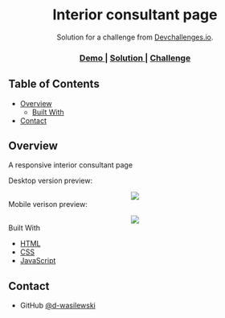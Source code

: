 <h1 align="center">Interior consultant page</h1>

<div align="center">
   Solution for a challenge from  <a href="http://devchallenges.io" target="_blank">Devchallenges.io</a>.
</div>

<div align="center">
  <h3>
    <a href="https://interior-adviser.netlify.app">
      Demo
    </a>
    <span> | </span>
    <a href="https://devchallenges.io/solutions/s2H4Iz0OntupGyRrqvkW">
      Solution
    </a>
    <span> | </span>
    <a href="https://devchallenges.io/challenges/Jymh2b2FyebRTUljkNcb">
      Challenge
    </a>
  </h3>
</div>

<!-- TABLE OF CONTENTS -->

## Table of Contents

- [Overview](#overview)
  - [Built With](#built-with)
- [Contact](#contact)

<!-- OVERVIEW -->

## Overview

A responsive interior consultant page

Desktop version preview:
<div align="center">
  <img src="https://user-images.githubusercontent.com/71132144/109153832-b5ca3280-776d-11eb-83ff-86c46b54ab3b.png" />
</div

Mobile verison preview:
<div align="center">
  <img src="https://user-images.githubusercontent.com/71132144/109153931-de522c80-776d-11eb-8947-332a79f4c6e1.png" />
</div

### Built With

- [HTML](https://devdocs.io/html/)
- [CSS](https://devdocs.io/css/)
- [JavaScript](https://devdocs.io/javascript/)

## Contact

- GitHub [@d-wasilewski](https://github.com/d-wasilewski)
